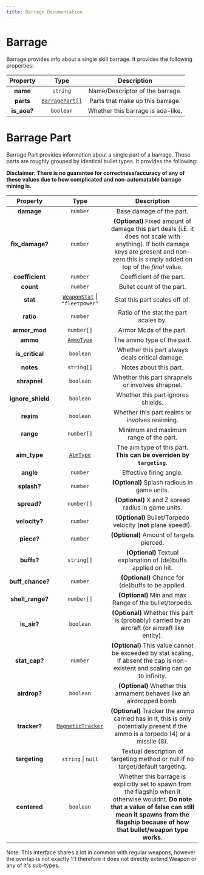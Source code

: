 ```yaml
---
title: Barrage Documentation
---
```


# Barrage

Barrage provides info about a single skill barrage. It provides the following properties:

|  Property   |               Type               |            Description            |
| :---------: | :------------------------------: | :-------------------------------: |
|  **name**   |             `string`             |  Name/Descriptor of the barrage.  |
|  **parts**  | [`BarragePart[]`](#barrage-part) | Parts that make up this barrage.  |
| **is_aoa?** |            `boolean`             | Whether this barrage is aoa-like. |

# Barrage Part

Barrage Part provides information about a single part of a barrage. These parts are roughly grouped by identical bullet types. It provides the following:

**Disclaimer: There is no guarantee for correctness/accuracy of any of these values due to how complicated and non-automatable barrage mining is.**

|     Property      |                              Type                               |                                                                                                       Description                                                                                                       |
| :---------------: | :-------------------------------------------------------------: | :---------------------------------------------------------------------------------------------------------------------------------------------------------------------------------------------------------------------: |
|    **damage**     |                            `number`                             |                                                                                                Base damage of the part.                                                                                                 |
|  **fix_damage?**  |                            `number`                             |              **(Optional)** Fixed amount of damage this part deals (i.E. it does not scale with anything). If both damage keys are present and non-zero this is simply added on top of the *final* value.               |
|  **coefficient**  |                            `number`                             |                                                                                                Coefficient of the part.                                                                                                 |
|     **count**     |                            `number`                             |                                                                                                Bullet count of the part.                                                                                                |
|     **stat**      | [`WeaponStat`](../common.md#weapon-stat-keys) \| `"fleetpower"` |                                                                                              Stat this part scales off of.                                                                                              |
|     **ratio**     |                            `number`                             |                                                                                          Ratio of the stat the part scales by.                                                                                          |
|   **armor_mod**   |                           `number[]`                            |                                                                                                 Armor Mods of the part.                                                                                                 |
|     **ammo**      |           [`AmmoType`](../equips/index.md#ammo-type)            |                                                                                               The ammo type of the part.                                                                                                |
|  **is_critical**  |                            `boolean`                            |                                                                                     Whether this part always deals critical damage.                                                                                     |
|     **notes**     |                           `string[]`                            |                                                                                                 Notes about this part.                                                                                                  |
|   **shrapnel**    |                            `boolean`                            |                                                                                    Whether this part shrapnels or involves shrapnel.                                                                                    |
| **ignore_shield** |                            `boolean`                            |                                                                                           Whether this part ignores shields.                                                                                            |
|     **reaim**     |                            `boolean`                            |                                                                                     Whether this part reaims or involves reaiming.                                                                                      |
|     **range**     |                           `number[]`                            |                                                                                         Minimum and maximum range of the part.                                                                                          |
|   **aim_type**    |            [`AimType`](../equips/index.md#aim-type)             |                                                                          The aim type of this part. **This can be overriden by `targeting`**.                                                                           |
|     **angle**     |                            `number`                             |                                                                                                 Effective firing angle.                                                                                                 |
|    **splash?**    |                            `number`                             |                                                                                      **(Optional)** Splash radious in game units.                                                                                       |
|    **spread?**    |                           `number[]`                            |                                                                                   **(Optional)** X and Z spread radius in game units.                                                                                   |
|   **velocity?**   |                            `number`                             |                                                                             **(Optional)** Bullet/Torpedo velocity (**not** plane speed!).                                                                              |
|    **piece?**     |                            `number`                             |                                                                                        **(Optional)** Amount of targets pierced.                                                                                        |
|    **buffs?**     |                           `string[]`                            |                                                                             **(Optional)** Textual explanation of (de)buffs applied on hit.                                                                             |
| **buff_chance?**  |                            `number`                             |                                                                                   **(Optional)** Chance for (de)buffs to be applied.                                                                                    |
| **shell_range?**  |                           `number[]`                            |                                                                                 **(Optional)** Min and max Range of the bullet/torpedo.                                                                                 |
|    **is_air?**    |                            `boolean`                            |                                                            **(Optional)** Whether this part is (probably) carried by an aircraft (or aircraft like entity).                                                             |
|   **stat_cap?**   |                            `number`                             |                                             **(Optional)** This value cannot be exceeded by stat scaling, if absent the cap is non-existent and scaling can go to infinity.                                             |
|   **airdrop?**    |                            `boolean`                            |                                                                          **(Optional)** Whether this armament behaves like an airdropped bomb.                                                                          |
|   **tracker?**    |       [`MagneticTracker`](../common.md#magnetic-tracker)        |                                           **(Optional)** Tracker the ammo carried has in it, this is only potentially present if the ammo is a torpedo (4) or a missile (8).                                            |
|   **targeting**   |                       `string` \| `null`                        |                                                                     Textual description of targeting method or null if no target/default targeting.                                                                     |
|   **centered**    |                            `boolean`                            | Whether this barrage is explicitly set to spawn from the flagship when it otherwise wouldnt. **Do note that a value of false can still mean it spawns from the flagship because of how that bullet/weapon type works**. |


Note: This interface shares a lot in common with regular weapons, however the overlap is not exactly 1:1 therefore it does not directly extend Weapon or any of it's sub-types.